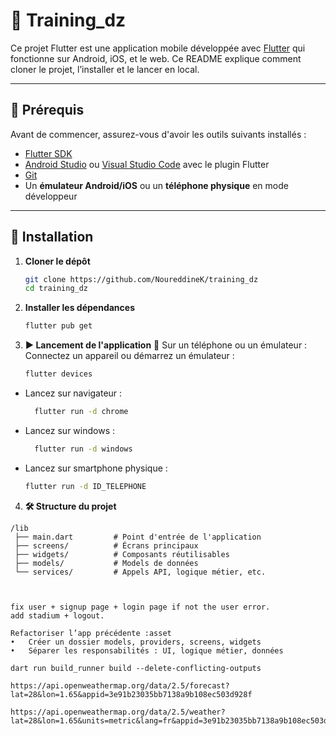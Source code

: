 # 📱 Training_dz

Ce projet Flutter est une application mobile développée avec [Flutter](https://flutter.dev/) qui fonctionne sur Android, iOS, et le web. Ce README explique comment cloner le projet, l’installer et le lancer en local.

---

## 🚀 Prérequis

Avant de commencer, assurez-vous d'avoir les outils suivants installés :

- [Flutter SDK](https://docs.flutter.dev/get-started/install)
- [Android Studio](https://developer.android.com/studio) ou [Visual Studio Code](https://code.visualstudio.com/) avec le plugin Flutter
- [Git](https://git-scm.com/)
- Un **émulateur Android/iOS** ou un **téléphone physique** en mode développeur

---

## 🧾 Installation

1. **Cloner le dépôt**
   ```bash
   git clone https://github.com/NoureddineK/training_dz
   cd training_dz 
2. **Installer les dépendances**
    ```bash 
    flutter pub get
3. **▶️ Lancement de l'application**
📱 Sur un téléphone ou un émulateur :
Connectez un appareil ou démarrez un émulateur :
    ```bash 
    flutter devices
- Lancez sur navigateur :
  ```bash 
    flutter run -d chrome
- Lancez sur windows :
  ```bash 
    flutter run -d windows
- Lancez sur smartphone physique :
    ```bash 
    flutter run -d ID_TELEPHONE
4. **🛠️ Structure du projet**
```text 
/lib
 ├── main.dart         # Point d'entrée de l'application
 ├── screens/          # Écrans principaux
 ├── widgets/          # Composants réutilisables
 ├── models/           # Models de données
 └── services/         # Appels API, logique métier, etc.



fix user + signup page + login page if not the user error.
add stadium + logout.

Refactoriser l’app précédente :asset
•	Créer un dossier models, providers, screens, widgets
•	Séparer les responsabilités : UI, logique métier, données

dart run build_runner build --delete-conflicting-outputs

https://api.openweathermap.org/data/2.5/forecast?lat=28&lon=1.65&appid=3e91b23035bb7138a9b108ec503d928f 

https://api.openweathermap.org/data/2.5/weather?lat=28&lon=1.65&units=metric&lang=fr&appid=3e91b23035bb7138a9b108ec503d928f